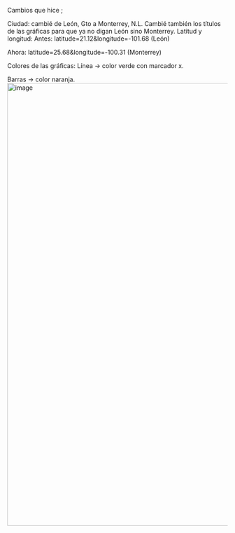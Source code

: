 Cambios que hice ;

Ciudad: cambié de León, Gto a Monterrey, N.L.
Cambié también los títulos de las gráficas para que ya no digan León sino Monterrey.
Latitud y longitud:
Antes: latitude=21.12&longitude=-101.68 (León)


Ahora: latitude=25.68&longitude=-100.31 (Monterrey)


Colores de las gráficas:
Línea → color verde con marcador x.


Barras → color naranja.
<img width="1186" height="1010" alt="image" src="https://github.com/user-attachments/assets/22581690-41b5-4f88-900c-82b18d9d907a" />
